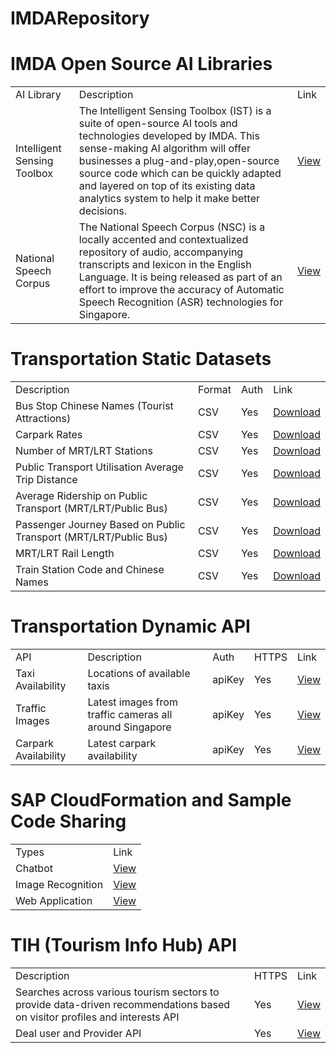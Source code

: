 # IMDARepository
<H1>IMDA Open Source AI Libraries</H1>
<body>
<table>
<tr>
<td>AI Library</td>
<td>Description</td>
<td>Link</td>
</tr>
  
<tr>
<td>Intelligent Sensing Toolbox</td>
<td>The Intelligent Sensing Toolbox (IST) is a suite of open-source AI tools and technologies developed by IMDA. This sense-making AI algorithm will offer businesses a plug-and-play,open-source source code which can be quickly adapted and layered on top of its existing data analytics system to help it make better decisions.
</td>
<td><a href=https://gitlab.com/imda-dsl/intelligent-sensing-toolbox>View</a></td>
</tr>
  
<tr>
<td>National Speech Corpus
<td>The National Speech Corpus (NSC) is a locally accented and contextualized repository of audio, accompanying transcripts and lexicon in the English Language.
It is being released as part of an effort to improve the accuracy of Automatic Speech Recognition (ASR) technologies for Singapore.
</td>
<td><a href=https://docs.google.com/forms/d/e/1FAIpQLSd3k8wFF4GQP4yo_lDAXKjCltfYk-dE-yYpegTnCB20kr7log/viewform>View</a></td>
</tr>
  
</table>
  

<H1>Transportation Static Datasets</H1>
<body>
<table>
<tr>
<td>Description</td>
<td>Format</td>
<td>Auth</td>
<td>Link</td>
</tr> 

<tr>
<td>Bus Stop Chinese Names (Tourist Attractions)</td>
<td>CSV</td>
<td>Yes</td>
<td><a href=https://datamall.lta.gov.sg/content/dam/datamall/datasets/PublicTransportRelated/Bus%20Stop%20Chinese%20Names%20(Tourist%20Attractions).zip>Download</a></td>
</tr>

<tr>
<td>Carpark Rates</td>
<td>CSV</td>
<td>Yes</td>
<td><a href=https://datamall.lta.gov.sg/content/dam/datamall/datasets/PublicTransportRelated/CarparkRates.zip>Download</a></td>
</tr>
  
<tr>
<td>Number of MRT/LRT Stations</td>
<td>CSV</td>
<td>Yes</td>
<td><a href=https://datamall.lta.gov.sg/content/dam/datamall/datasets/Facts_Figures/Public%20Transport/Number%20of%20MRT%20%20LRT%20Station.zip>Download</a></td>
</tr>
  
<tr>
<td>Public Transport Utilisation Average Trip Distance</td>
<td>CSV</td>
<td>Yes</td>
<td><a href=https://datamall.lta.gov.sg/content/dam/datamall/datasets/Facts_Figures/Public%20Transport/Average%20Trip%20Distance.zip>Download</a></td>
</tr>

<tr>
<td>Average Ridership on Public Transport (MRT/LRT/Public Bus)</td>
<td>CSV</td>
<td>Yes</td>
<td><a href=https://datamall.lta.gov.sg/content/dam/datamall/datasets/Facts_Figures/Public%20Transport/yearly_ave_daily_pt_ridership.csv>Download</a></td>
</tr>

<tr>
<td>Passenger Journey Based on Public Transport (MRT/LRT/Public Bus)</td>
<td>CSV</td>
<td>Yes</td>
<td><a href=https://datamall.lta.gov.sg/content/dam/datamall/datasets/PublicTransportRelated/Public%20Transport%20Journeys.zip>Download</a></td>
</tr>
  
<tr>
<td>MRT/LRT Rail Length</td>
<td>CSV</td>
<td>Yes</td>
<td><a href=https://datamall.lta.gov.sg/content/dam/datamall/datasets/Facts_Figures/Public%20Transport/Rail%20Length.zip>Download</a></td>
</tr>

<tr>
<td>Train Station Code and Chinese Names</td>
<td>CSV</td>
<td>Yes</td>
<td><a href=https://datamall.lta.gov.sg/content/dam/datamall/datasets/PublicTransportRelated/Train_Station_Codes_and_Chinese_Names.zip>Download</a></td>
</tr>
 
</table>

 
<H1>Transportation Dynamic API</H1>
<body>
<table>
<tr>
<td>API</td>
<td>Description</td>
<td>Auth</td>
<td>HTTPS</td>
<td>Link</td>
</tr> 

<tr>
<td>Taxi Availability</td>
<td>Locations of available taxis</td>
<td>apiKey</td>
<td>Yes</td>
<td><a href=https://data.gov.sg/developer>View</a></td>
</tr>

<tr>
<td>Traffic Images</td>
<td>Latest images from traffic cameras all around Singapore</td>
<td>apiKey</td>
<td>Yes</td>
<td><a href=https://data.gov.sg/developer>View</a></td>
</tr>

<tr>
<td>Carpark Availability</td>
<td>Latest carpark availability</td>
<td>apiKey</td>
<td>Yes</td>
<td><a href=https://data.gov.sg/developer>View</a></td>
</tr>


</table>
<H1>SAP CloudFormation and Sample Code Sharing</H1>
<body>
<table>
<tr>
<td>Types</td>
<td>Link</td>
</tr>  
  

<td>Chatbot</td>
<td><a href=https://github.com/aws-samples/aws-lex-web-ui>View</a></td>
</tr>

<tr>
<td>Image Recognition</td>
<td><a href=https://github.com/aws-samples/serverless-rekognition-custom-labels>View</a></td>
</tr>

<tr>
<td>Web Application</td>
<td><a href=https://github.com/aws-samples/aws-bookstore-demo-app>View</a></td>
</tr>
    
</table>
  
<H1>TIH (Tourism Info Hub) API</H1>
<body>
<table>
<tr>
<td>Description</td>
<td>HTTPS</td>
<td>Link</td>
</tr> 

<tr>
<td>Searches across various tourism sectors to provide data-driven recommendations based on visitor profiles and interests API</td>
<td>Yes</td>
<td><a href=https://tih-dev.stb.gov.sg/recommendation-engine-api/apis/get/service/v1/content/recommendations>View</a></td>
</tr>

<tr>
<td>Deal user and Provider API</td>
<td>Yes</td>
<td><a href=https://tih-dev.stb.gov.sg/deals-user-and-provider-api/apis>View</a></td>
</tr>

</table>

